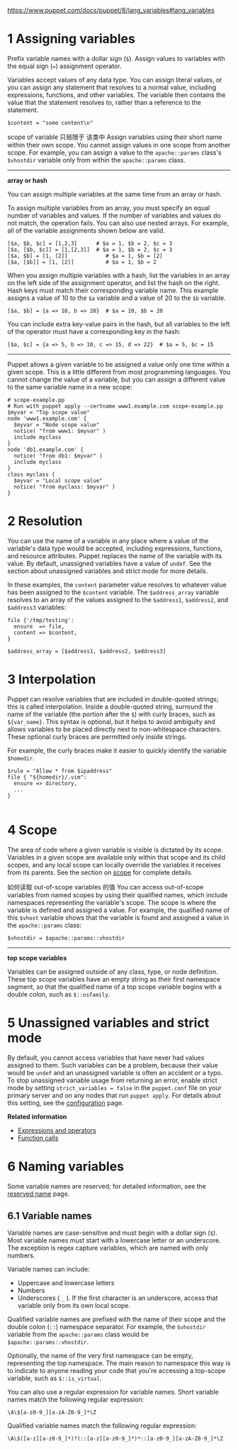 
https://www.puppet.com/docs/puppet/8/lang_variables#lang_variables

# 1 Assigning variables

Prefix variable names with a dollar sign (`$`). Assign values to variables with the equal sign (`=`) assignment operator.

Variables accept values of any data type. You can assign literal values, or you can assign any statement that resolves to a normal value, including expressions, functions, and other variables. The variable then contains the value that the statement resolves to, rather than a reference to the statement.

```
$content = "some content\n"
```

scope of variable 只局限于 该类中
Assign variables using their short name within their own scope. You cannot assign values in one scope from another scope. For example, you can assign a value to the `apache::params` class's `$vhostdir` variable only from within the `apache::params` class.

----
**array or hash**

You can assign multiple variables at the same time from an array or hash.

To assign multiple variables from an array, you must specify an equal number of variables and values. If the number of variables and values do not match, the operation fails. You can also use nested arrays. For example, all of the variable assignments shown below are valid.

```
[$a, $b, $c] = [1,2,3]      # $a = 1, $b = 2, $c = 3
[$a, [$b, $c]] = [1,[2,3]]  # $a = 1, $b = 2, $c = 3
[$a, $b] = [1, [2]]            # $a = 1, $b = [2]
[$a, [$b]] = [1, [2]]          # $a = 1, $b = 2
```

When you assign multiple variables with a hash, list the variables in an array on the left side of the assignment operator, and list the hash on the right. Hash keys must match their corresponding variable name. This example assigns a value of 10 to the `$a` variable and a value of 20 to the `$b` variable.

```
[$a, $b] = {a => 10, b => 20}  # $a = 10, $b = 20
```

You can include extra key-value pairs in the hash, but all variables to the left of the operator must have a corresponding key in the hash:

```
[$a, $c] = {a => 5, b => 10, c => 15, d => 22}  # $a = 5, $c = 15
```


--- 


Puppet allows a given variable to be assigned a value only one time within a given scope. This is a little different from most programming languages. You cannot change the value of a variable, but you can assign a different value to the same variable name in a new scope:

```
# scope-example.pp
# Run with puppet apply --certname www1.example.com scope-example.pp
$myvar = "Top scope value"
node 'www1.example.com' {
  $myvar = "Node scope value"
  notice( "from www1: $myvar" )
  include myclass
}
node 'db1.example.com' {
  notice( "from db1: $myvar" )
  include myclass
}
class myclass {
  $myvar = "Local scope value"
  notice( "from myclass: $myvar" )
}
```

# 2 Resolution

You can use the name of a variable in any place where a value of the variable's data type would be accepted, including expressions, functions, and resource attributes. Puppet replaces the name of the variable with its value. By default, unassigned variables have a value of `undef`. See the section about unassigned variables and strict mode for more details.

In these examples, the `content` parameter value resolves to whatever value has been assigned to the `$content` variable. The `$address_array` variable resolves to an array of the values assigned to the `$address1`, `$address2`, and `$address3` variables:

```
file {'/tmp/testing':
  ensure  => file,
  content => $content,
}

$address_array = [$address1, $address2, $address3]
```

# 3 Interpolation

Puppet can resolve variables that are included in double-quoted strings; this is called interpolation. Inside a double-quoted string, surround the name of the variable (the portion after the `$`) with curly braces, such as `${var_name}`. This syntax is optional, but it helps to avoid ambiguity and allows variables to be placed directly next to non-whitespace characters. These optional curly braces are permitted only inside strings.

For example, the curly braces make it easier to quickly identify the variable `$homedir`.

```
$rule = "Allow * from $ipaddress"
file { "${homedir}/.vim":
  ensure => directory,
  ...
}
            
```

# 4 Scope

The area of code where a given variable is visible is dictated by its scope. Variables in a given scope are available only within that scope and its child scopes, and any local scope can locally override the variables it receives from its parents. See the section on [scope](https://www.puppet.com/docs/puppet/8/lang_scope#lang_scope "A scope is a specific area of code that is partially isolated from other areas of code.") for complete details.

如何读取 out-of-scope variables 的值 
You can access out-of-scope variables from named scopes by using their qualified names, which include namespaces representing the variable's scope. The scope is where the variable is defined and assigned a value. For example, the qualified name of this `$vhost` variable shows that the variable is found and assigned a value in the `apache::params` class:

```
$vhostdir = $apache::params::vhostdir
```

---
**top scope variables**

Variables can be assigned outside of any class, type, or node definition. These top scope variables have an empty string as their first namespace segment, so that the qualified name of a top scope variable begins with a double colon, such as `$::osfamily`.

# 5 Unassigned variables and strict mode

By default, you cannot access variables that have never had values assigned to them. Such variables can be a problem, because their value would be `undef` and an unassigned variable is often an accident or a typo. To stop unassigned variable usage from returning an error, enable strict mode by setting `strict_variables = false` in the `puppet.conf` file on your primary server and on any nodes that run `puppet apply`. For details about this setting, see the [configuration](https://www.puppet.com/docs/puppet/8/configuration) page.

**Related information**  
- [Expressions and operators](https://www.puppet.com/docs/puppet/8/lang_expressions#lang_expressions "Expressions are statements that resolve to values. You can use expressions almost anywhere a value is required. Expressions can be compounded with other expressions, and the entire combined expression resolves to a single value.")
- [Function calls](https://www.puppet.com/docs/puppet/8/lang_functions#lang_functions "Functions are plug-ins, written in Ruby, that you can call during catalog compilation. A call to any function is an expression that resolves to a value. Most functions accept one or more values as arguments, and return a resulting value.")

# 6 Naming variables

Some variable names are reserved; for detailed information, see the [reserved name](https://www.puppet.com/docs/puppet/8/lang_reserved#lang_reserved "You can use only certain characters for naming variables, modules, classes, defined types, and other custom constructs. Additionally, some words in the Puppet language are reserved and cannot be used as bare word strings or names.") page.

## 6.1 Variable names

Variable names are case-sensitive and must begin with a dollar sign (`$`). Most variable names must start with a lowercase letter or an underscore. The exception is regex capture variables, which are named with only numbers.

Variable names can include:
- Uppercase and lowercase letters
- Numbers
- Underscores ( `_` ). If the first character is an underscore, access that variable only from its own local scope.

Qualified variable names are prefixed with the name of their scope and the double colon (`::`) namespace separator. For example, the `$vhostdir` variable from the `apache::params` class would be `$apache::params::vhostdir`.

Optionally, the name of the very first namespace can be empty, representing the top namespace. The main reason to namespace this way is to indicate to anyone reading your code that you're accessing a top-scope variable, such as `$::is_virtual`.

You can also use a regular expression for variable names. Short variable names match the following regular expression:

```
\A\$[a-z0-9_][a-zA-Z0-9_]*\Z
```

Qualified variable names match the following regular expression:

```
\A\$([a-z][a-z0-9_]*)?(::[a-z][a-z0-9_]*)*::[a-z0-9_][a-zA-Z0-9_]*\Z
```
